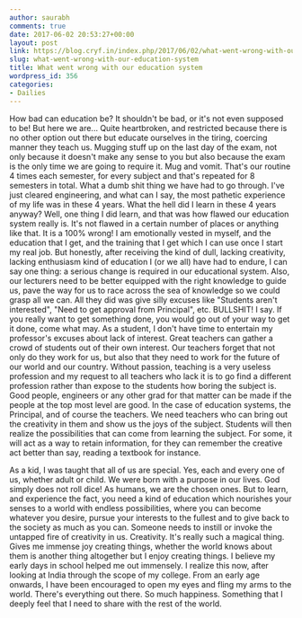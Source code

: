 ```yaml
---
author: saurabh
comments: true
date: 2017-06-02 20:53:27+00:00
layout: post
link: https://blog.cryf.in/index.php/2017/06/02/what-went-wrong-with-our-education-system/
slug: what-went-wrong-with-our-education-system
title: What went wrong with our education system
wordpress_id: 356
categories:
- Dailies
---
```


How bad can education be? It shouldn't be bad, or it's not even supposed to be! But here we are... Quite heartbroken, and restricted because there is no other option out there but educate ourselves in the tiring, coercing manner they teach us. Mugging stuff up on the last day of the exam, not only because it doesn't make any sense to you but also because the exam is the only time we are going to require it. Mug and vomit. That's our routine 4 times each semester, for every subject and that's repeated for 8 semesters in total. What a dumb shit thing we have had to go through. I've just cleared engineering, and what can I say, the most pathetic experience of my life was in these 4 years. What the hell did I learn in these 4 years anyway? Well, one thing I did learn, and that was how flawed our education system really is. It's not flawed in a certain number of places or anything like that. It is a 100% wrong! I am emotionally vested in myself, and the education that I get, and the training that I get which I can use once I start my real job. But honestly, after receiving the kind of dull, lacking creativity, lacking enthusiasm kind of education I (or we all) have had to endure, I can say one thing: a serious change is required in our educational system. Also, our lecturers need to be better equipped with the right knowledge to guide us, pave the way for us to race across the sea of knowledge so we could grasp all we can. All they did was give silly excuses like "Students aren't interested", "Need to get approval from Principal", etc. BULLSHIT! I say. If you really want to get something done, you would go out of your way to get it done, come what may. As a student, I don't have time to entertain my professor's excuses about lack of interest. Great teachers can gather a crowd of students out of their own interest. Our teachers forget that not only do they work for us, but also that they need to work for the future of our world and our country. Without passion, teaching is a very useless profession and my request to all teachers who lack it is to go find a different profession rather than expose to the students how boring the subject is. Good people, engineers or any other grad for that matter can be made if the people at the top most level are good. In the case of education systems, the Principal, and of course the teachers. We need teachers who can bring out the creativity in them and show us the joys of the subject. Students will then realize the possibilities that can come from learning the subject. For some, it will act as a way to retain information, for they can remember the creative act better than say, reading a textbook for instance.

As a kid, I was taught that all of us are special. Yes, each and every one of us, whether adult or child. We were born with a purpose in our lives. God simply does not roll dice! As humans, we are the chosen ones. But to learn, and experience the fact, you need a kind of education which nourishes your senses to a world with endless possibilities, where you can become whatever you desire, pursue your interests to the fullest and to give back to the society as much as you can. Someone needs to instill or invoke the untapped fire of creativity in us. Creativity. It's really such a magical thing. Gives me immense joy creating things, whether the world knows about them is another thing altogether but I enjoy creating things. I believe my early days in school helped me out immensely. I realize this now, after looking at India through the scope of my college. From an early age onwards, I have been encouraged to open my eyes and fling my arms to the world. There's everything out there. So much happiness. Something that I deeply feel that I need to share with the rest of the world.
